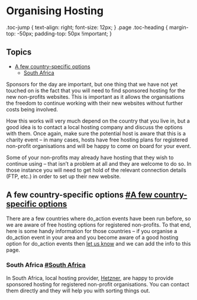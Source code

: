 # Organising Hosting

.toc-jump { text-align: right; font-size: 12px; } .page .toc-heading { margin-top: -50px; padding-top: 50px !important; }

## Topics

*   [A few country-specific options](#a-few-country-specific-options)
    *   [South Africa](#south-africa)

Sponsors for the day are important, but one thing that we have not yet touched on is the fact that you will need to find sponsored hosting for the new non-profits websites. This is important as it allows the organisations the freedom to continue working with their new websites without further costs being involved.

How this works will very much depend on the country that you live in, but a good idea is to contact a local hosting company and discuss the options with them. Once again, make sure the potential host is aware that this is a charity event – in many cases, hosts have free hosting plans for registered non-profit organisations and will be happy to come on board for your event.

Some of your non-profits may already have hosting that they wish to continue using – that isn’t a problem at all and they are welcome to do so. In those instance you will need to get hold of the relevant connection details (FTP, etc.) in order to set up their new website.

## A few country-specific options [#A few country-specific options](#a-few-country-specific-options)

There are a few countries where do\_action events have been run before, so we are aware of free hosting options for registered non-profits. To that end, here is some handy information for those countries – if you organise a do\_action event in your area and you become aware of a good hosting option for do_action events then [let us know](mailto:support@wordcamp.org) and we can add the info to this page.

### South Africa [#South Africa](#south-africa)

In South Africa, local hosting provider, [Hetzner](https://hetzner.co.za/), are happy to provide sponsored hosting for registered non-profit organisations. You can contact them directly and they will help you with sorting things out.
